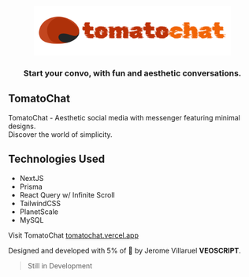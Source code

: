 <p align="center">
  <img width= '400' src=".github/tomatochat_long.png">
</p>

<h3 align="center">
  Start your convo, with fun and aesthetic conversations.
</h3>

## TomatoChat

TomatoChat - Aesthetic social media with messenger featuring minimal designs. <br />
Discover the world of simplicity.

## Technologies Used
- NextJS
- Prisma
- React Query w/ Infinite Scroll
- TailwindCSS
- PlanetScale
- MySQL

Visit TomatoChat [tomatochat.vercel.app](https://tomatochat.vercel.app/)

Designed and developed with 5% of 🧠 by Jerome Villaruel **VEOSCRIPT**.

> Still in Development
